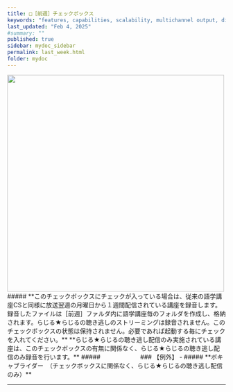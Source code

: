 ```yaml
---
title: □［前週］チェックボックス 
keywords: "features, capabilities, scalability, multichannel output, dita, hats, comparison, benefits"
last_updated: "Feb 4, 2025"
#summary: ""
published: true
sidebar: mydoc_sidebar
permalink: last_week.html
folder: mydoc
---
```



<img src="https://user-images.githubusercontent.com/46049273/206841061-e1a228a9-059e-43ee-a0b6-3e9630fa7421.png" width="500">         
#####    
**このチェックボックスにチェックが入っている場合は、従来の語学講座CSと同様に放送翌週の月曜日から１週間配信されている講座を録音します。録音したファイルは［前週］ファルダ内に語学講座毎のフォルダを作成し、格納されます。らじる★らじるの聴き逃しのストリーミングは録音されません。このチェックボックスの状態は保持されません。必要であれば起動する毎にチェックを入れてください。**
**らじる★らじるの聴き逃し配信のみ実施されている講座は、このチェックボックスの有無に関係なく、らじる★らじるの聴き逃し配信のみ録音を行います。**
 ##### 　　　　　　                   
### 【例外】                  
- ##### **ボキャブライダー　（チェックボックスに関係なく、らじる★らじるの聴き逃し配信のみ）**



*** 
 <link rel="shortcut icon" type="image/x-icon" href="https://avatars.githubusercontent.com/u/46049273?v=4">
 <meta name="twitter:image:src" content="https://avatars.githubusercontent.com/u/46049273?v=4">
